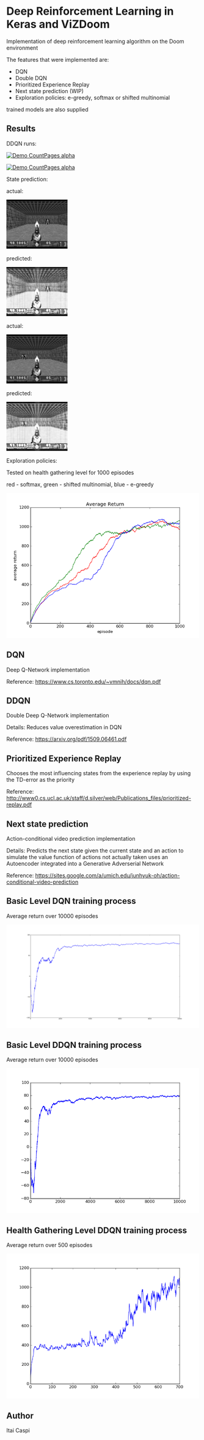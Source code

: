 # Deep Reinforcement Learning in Keras and ViZDoom

Implementation of deep reinforcement learning algorithm on the Doom environment

The features that were implemented are:
- DQN
- Double DQN
- Prioritized Experience Replay
- Next state prediction (WIP)
- Exploration policies: e-greedy, softmax or shifted multinomial

trained models are also supplied

## Results

DDQN runs:

[![Demo CountPages alpha](https://j.gifs.com/5yGJ3Z.gif)](https://youtu.be/vnFHonjWoHE)


[![Demo CountPages alpha](https://j.gifs.com/gJoLyj.gif)](https://youtu.be/Bvery9W-WQI)



State prediction:

actual:

![model](assets/state1_actual.jpg)

predicted:

![model](assets/state1_predicted.jpg)


actual:

![model](assets/state2_actual.jpg)

predicted:

![model](assets/state2_predicted.jpg)



Exploration policies:

Tested on health gathering level for 1000 episodes

red - softmax, green - shifted multinomial, blue - e-greedy

![model](assets/health_exploration_return.png)


## DQN

Deep Q-Network implementation

Reference: https://www.cs.toronto.edu/~vmnih/docs/dqn.pdf

## DDQN

Double Deep Q-Network implementation

Details: Reduces value overestimation in DQN

Reference: https://arxiv.org/pdf/1509.06461.pdf

## Prioritized Experience Replay

Chooses the most influencing states from the experience replay by using the TD-error as the priority

Reference: http://www0.cs.ucl.ac.uk/staff/d.silver/web/Publications_files/prioritized-replay.pdf

## Next state prediction

Action-conditional video prediction implementation

Details: Predicts the next state given the current state and an action to simulate the value function of actions not actually taken
uses an Autoencoder integrated into a Generative Adverserial Network

Reference: https://sites.google.com/a/umich.edu/junhyuk-oh/action-conditional-video-prediction

## Basic Level DQN training process

Average return over 10000 episodes

![model](assets/basic_dqn_avg_return.png)

## Basic Level DDQN training process

Average return over 10000 episodes

![model](assets/basic_ddqn_avg_return.png)

## Health Gathering Level DDQN training process

Average return over 500 episodes

![model](assets/health_gathering_ddqn_avg_return.png)

## Author

Itai Caspi
